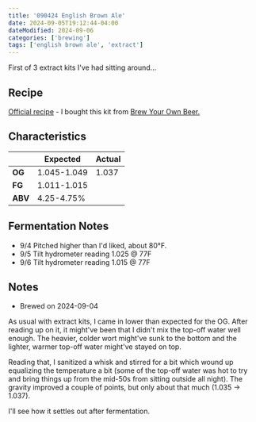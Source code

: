 ```yaml
---
title: '090424 English Brown Ale'
date: 2024-09-05T19:12:44-04:00
dateModified: 2024-09-06
categories: ['brewing']
tags: ['english brown ale', 'extract']
---
```


First of 3 extract kits I've had sitting around...

<!--more-->

## Recipe

[Official recipe](https://www.brewersbestkits.com/assets/PDF/5gallonRecipes/1016_EnglishBrownAle_Recipe.pdf) - I bought this kit from [Brew Your Own Beer.](https://brewyourownbeerhavertown.com/)

## Characteristics
| | Expected | Actual |
|---|---|---|
|**OG**|1.045-1.049|1.037|
|**FG**|1.011-1.015||
|**ABV**|4.25-4.75%||

## Fermentation Notes
* 9/4 Pitched higher than I'd liked, about 80°F.
* 9/5 Tilt hydrometer reading 1.025 @ 77F
* 9/6 Tilt hydrometer reading 1.015 @ 77F

## Notes
- Brewed on 2024-09-04

As usual with extract kits, I came in lower than expected for the OG. After reading up on it, it might've been that I didn't mix the top-off water well enough. The heavier, colder wort might've sunk to the bottom and the lighter, warmer top-off water might've stayed on top.

Reading that, I sanitized a whisk and stirred for a bit which wound up equalizing the temperature a bit (some of the top-off water was hot to try and bring things up from the mid-50s from sitting outside all night). The gravity improved a couple of points, but only about that much (1.035 -> 1.037).

I'll see how it settles out after fermentation. 

